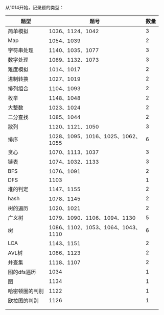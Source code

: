 从1014开始，记录题的类型：

| 题型           | 题号                                     | 数量 |
| -------------- | ---------------------------------------- | ---- |
| 简单模拟       | 1036、1124、1042                         | 3    |
| Map            | 1054、1039                               | 2    |
| 字符串处理     | 1140、1035、1077                         | 3    |
| 数字处理       | 1069、1132、1073                         | 3    |
| 难度模拟       | 1014、1017                               | 2    |
| 进制转换       | 1027、1019                               | 2    |
| 排列组合       | 1104、1093                               | 2    |
| 枚举           | 1148、1048                               | 2    |
| 大整数         | 1023、1024                               | 2    |
| 二分查找       | 1085、1044                               | 2    |
| 散列           | 1120、1121、1050                         | 3    |
| 排序           | 1028、1095、1016、1025、1062、<br />1055 | 6    |
| 贪心           | 1070、1113、1037                         | 3    |
| 链表           | 1074、1032、1133                         | 3    |
| BFS            | 1076、1091                               | 2    |
| DFS            | 1103                                     | 1    |
| 堆的判定       | 1147、1155                               | 2    |
| hash           | 1078、1145                               | 2    |
| 树的遍历       | 1020、1021                               | 2    |
| 广义树         | 1079、1090、1106、1094、1130             | 5    |
| 树             | 1086、1102、1053、1064、1043、<br />1110 | 6    |
| LCA            | 1143、1151                               | 2    |
| AVL树          | 1066、1123                               | 2    |
| 并查集         | 1118、1107                               | 2    |
| 图的dfs遍历    | 1034                                     | 1    |
| 图             | 1134                                     | 1    |
| 哈密顿圈的判别 | 1122                                     | 1    |
| 欧拉图的判别   | 1126                                     | 1    |
|                |                                          |      |
|                |                                          |      |

